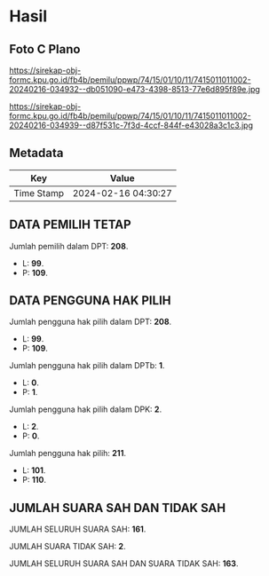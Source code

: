 # Hasil

## Foto C Plano

https://sirekap-obj-formc.kpu.go.id/fb4b/pemilu/ppwp/74/15/01/10/11/7415011011002-20240216-034932--db051090-e473-4398-8513-77e6d895f89e.jpg

https://sirekap-obj-formc.kpu.go.id/fb4b/pemilu/ppwp/74/15/01/10/11/7415011011002-20240216-034939--d87f531c-7f3d-4ccf-844f-e43028a3c1c3.jpg


## Metadata

| Key        | Value               |
| ---------- | ------------------- |
| Time Stamp | 2024-02-16 04:30:27 |


## DATA PEMILIH TETAP

Jumlah pemilih dalam DPT: **208**.
 * L: **99**.
 * P: **109**.

## DATA PENGGUNA HAK PILIH

Jumlah pengguna hak pilih dalam DPT: **208**.
 * L: **99**.
 * P: **109**.

Jumlah pengguna hak pilih dalam DPTb: **1**.
 * L: **0**.
 * P: **1**.

Jumlah pengguna hak pilih dalam DPK: **2**.
 * L: **2**.
 * P: **0**.

Jumlah pengguna hak pilih: **211**.
 * L: **101**.
 * P: **110**.

## JUMLAH SUARA SAH DAN TIDAK SAH

JUMLAH SELURUH SUARA SAH: **161**.

JUMLAH SUARA TIDAK SAH: **2**.

JUMLAH SELURUH SUARA SAH DAN SUARA TIDAK SAH: **163**.


